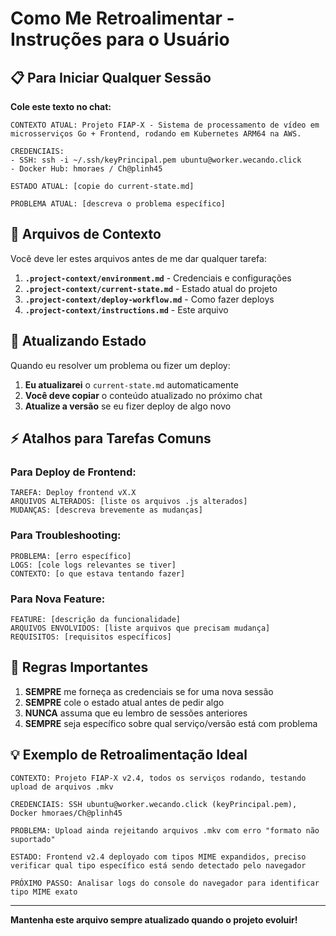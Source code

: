 # Como Me Retroalimentar - Instruções para o Usuário

## 📋 Para Iniciar Qualquer Sessão

**Cole este texto no chat:**

```
CONTEXTO ATUAL: Projeto FIAP-X - Sistema de processamento de vídeo em microsserviços Go + Frontend, rodando em Kubernetes ARM64 na AWS.

CREDENCIAIS:
- SSH: ssh -i ~/.ssh/keyPrincipal.pem ubuntu@worker.wecando.click
- Docker Hub: hmoraes / Ch@plinh45

ESTADO ATUAL: [copie do current-state.md]

PROBLEMA ATUAL: [descreva o problema específico]
```

## 📁 Arquivos de Contexto

Você deve ler estes arquivos antes de me dar qualquer tarefa:

1. **`.project-context/environment.md`** - Credenciais e configurações
2. **`.project-context/current-state.md`** - Estado atual do projeto  
3. **`.project-context/deploy-workflow.md`** - Como fazer deploys
4. **`.project-context/instructions.md`** - Este arquivo

## 🔄 Atualizando Estado

Quando eu resolver um problema ou fizer um deploy:

1. **Eu atualizarei** o `current-state.md` automaticamente
2. **Você deve copiar** o conteúdo atualizado no próximo chat
3. **Atualize a versão** se eu fizer deploy de algo novo

## ⚡ Atalhos para Tarefas Comuns

### Para Deploy de Frontend:
```
TAREFA: Deploy frontend vX.X
ARQUIVOS ALTERADOS: [liste os arquivos .js alterados]
MUDANÇAS: [descreva brevemente as mudanças]
```

### Para Troubleshooting:
```
PROBLEMA: [erro específico]
LOGS: [cole logs relevantes se tiver]
CONTEXTO: [o que estava tentando fazer]
```

### Para Nova Feature:
```
FEATURE: [descrição da funcionalidade]
ARQUIVOS ENVOLVIDOS: [liste arquivos que precisam mudança]
REQUISITOS: [requisitos específicos]
```

## 🚨 Regras Importantes

1. **SEMPRE** me forneça as credenciais se for uma nova sessão
2. **SEMPRE** cole o estado atual antes de pedir algo
3. **NUNCA** assuma que eu lembro de sessões anteriores
4. **SEMPRE** seja específico sobre qual serviço/versão está com problema

## 💡 Exemplo de Retroalimentação Ideal

```
CONTEXTO: Projeto FIAP-X v2.4, todos os serviços rodando, testando upload de arquivos .mkv

CREDENCIAIS: SSH ubuntu@worker.wecando.click (keyPrincipal.pem), Docker hmoraes/Ch@plinh45

PROBLEMA: Upload ainda rejeitando arquivos .mkv com erro "formato não suportado"

ESTADO: Frontend v2.4 deployado com tipos MIME expandidos, preciso verificar qual tipo específico está sendo detectado pelo navegador

PRÓXIMO PASSO: Analisar logs do console do navegador para identificar tipo MIME exato
```

---
**Mantenha este arquivo sempre atualizado quando o projeto evoluir!**
